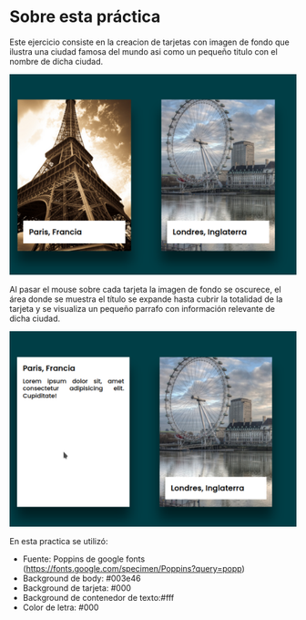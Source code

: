 # Sobre esta práctica

Este ejercicio consiste en la creacion de tarjetas con imagen de fondo que ilustra una ciudad famosa del mundo asi como un pequeño titulo con el nombre de dicha ciudad.

![](img/sample_1.png)

Al pasar el mouse sobre cada tarjeta la imagen de fondo se oscurece, el área donde se muestra el título se expande hasta cubrir la totalidad de la tarjeta y se visualiza un pequeño parrafo con información relevante de dicha ciudad.

![](img/sample_2.png)

En esta practica se utilizó:
- Fuente: Poppins de google fonts (https://fonts.google.com/specimen/Poppins?query=popp)
- Background de body: #003e46
- Background de tarjeta: #000
- Background de contenedor de texto:#fff
- Color de letra: #000